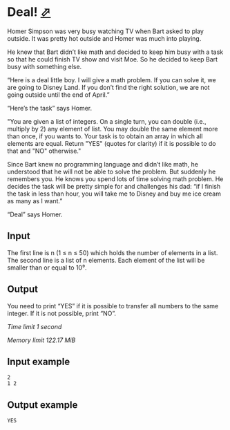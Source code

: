 # Deal! [⬀](https://www.e-olymp.com/en/contests/9151/problems/79570)

Homer Simpson was very busy watching TV when Bart asked to play outside. It was pretty hot outside and Homer was much into playing.

He knew that Bart didn’t like math and decided to keep him busy with a task so that he could finish TV show and visit Moe. So he decided to keep Bart busy with something else.

“Here is a deal little boy. I will give a math problem. If you can solve it, we are going to Disney Land. If you don’t find the right solution, we are not going outside until the end of April.”

“Here’s the task” says Homer.

"You are given a list of integers. On a single turn, you can double (i.e., multiply by 2) any element of list. You may double the same element more than once, if you wants to. Your task is to obtain an array in which all elements are equal. Return "YES" (quotes for clarity) if it is possible to do that and "NO" otherwise."

Since Bart knew no programming language and didn’t like math, he understood that he will not be able to solve the problem. But suddenly he remembers you. He knows you spend lots of time solving math problem. He decides the task will be pretty simple for and challenges his dad: “if I finish the task in less than hour, you will take me to Disney and buy me ice cream as many as I want.”

“Deal” says Homer.

## Input

The first line is n (1 ≤ n ≤ 50) which holds the number of elements in a list. The second line is a list of n elements. Each element of the list will be smaller than or equal to 10⁹.

## Output

You need to print “YES” if it is possible to transfer all numbers to the same integer. If it is not possible, print “NO”.

_Time limit 1 second_

_Memory limit 122.17 MiB_

## Input example
```
2
1 2
```

## Output example
```
YES
```
